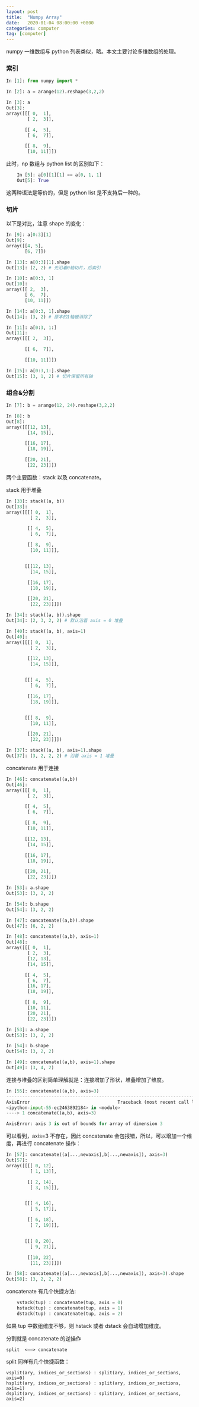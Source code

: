 ```yaml
---
layout: post
title:  "Numpy Array"
date:   2020-01-04 08:00:00 +0800
categories: computer
tag: [computer]
---
```


numpy 一维数组与 python 列表类似，略。本文主要讨论多维数组的处理。

<!-- more -->

### 索引

```python
In [1]: from numpy import *

In [2]: a = arange(12).reshape(3,2,2)

In [3]: a
Out[3]:
array([[[ 0,  1],
        [ 2,  3]],

       [[ 4,  5],
        [ 6,  7]],

       [[ 8,  9],
        [10, 11]]])

```

此时，np 数组与 python list 的区别如下：

```python
    In [5]: a[0][1][1] == a[0, 1, 1]
    Out[5]: True
```

这两种语法是等价的，但是 python list 是不支持后一种的。

### 切片

以下是对比，注意 shape 的变化：

```python
In [9]: a[0:3][1]
Out[9]:
array([[4, 5],
       [6, 7]])

In [13]: a[0:3][1].shape
Out[13]: (2, 2) # 先沿着0轴切片，后索引

In [10]: a[0:3, 1]
Out[10]:
array([[ 2,  3],
       [ 6,  7],
       [10, 11]])

In [14]: a[0:3, 1].shape
Out[14]: (3, 2) # 原本的1轴被消除了

In [11]: a[0:3, 1:]
Out[11]:
array([[[ 2,  3]],

       [[ 6,  7]],

       [[10, 11]]])

In [15]: a[0:3,1:].shape
Out[15]: (3, 1, 2) # 切片保留所有轴
```

### 组合&分割

```python
In [7]: b = arange(12, 24).reshape(3,2,2)

In [8]: b
Out[8]:
array([[[12, 13],
        [14, 15]],

       [[16, 17],
        [18, 19]],

       [[20, 21],
        [22, 23]]])

```
两个主要函数：stack 以及 concatenate。

stack 用于堆叠

```python
In [33]: stack((a, b))
Out[33]:
array([[[[ 0,  1],
         [ 2,  3]],

        [[ 4,  5],
         [ 6,  7]],

        [[ 8,  9],
         [10, 11]]],


       [[[12, 13],
         [14, 15]],

        [[16, 17],
         [18, 19]],

        [[20, 21],
         [22, 23]]]])

In [34]: stack((a, b)).shape
Out[34]: (2, 3, 2, 2) # 默认沿着 axis = 0 堆叠

In [40]: stack((a, b), axis=1)
Out[40]:
array([[[[ 0,  1],
         [ 2,  3]],

        [[12, 13],
         [14, 15]]],


       [[[ 4,  5],
         [ 6,  7]],

        [[16, 17],
         [18, 19]]],


       [[[ 8,  9],
         [10, 11]],

        [[20, 21],
         [22, 23]]]])

In [37]: stack((a, b), axis=1).shape
Out[37]: (3, 2, 2, 2) # 沿着 axis = 1 堆叠
```

concatenate 用于连接

```python
In [46]: concatenate((a,b))
Out[46]:
array([[[ 0,  1],
        [ 2,  3]],

       [[ 4,  5],
        [ 6,  7]],

       [[ 8,  9],
        [10, 11]],

       [[12, 13],
        [14, 15]],

       [[16, 17],
        [18, 19]],

       [[20, 21],
        [22, 23]]])

In [53]: a.shape
Out[53]: (3, 2, 2)

In [54]: b.shape
Out[54]: (3, 2, 2)

In [47]: concatenate((a,b)).shape
Out[47]: (6, 2, 2)

In [48]: concatenate((a,b), axis=1)
Out[48]:
array([[[ 0,  1],
        [ 2,  3],
        [12, 13],
        [14, 15]],

       [[ 4,  5],
        [ 6,  7],
        [16, 17],
        [18, 19]],

       [[ 8,  9],
        [10, 11],
        [20, 21],
        [22, 23]]])

In [53]: a.shape
Out[53]: (3, 2, 2)

In [54]: b.shape
Out[54]: (3, 2, 2)

In [49]: concatenate((a,b), axis=1).shape
Out[49]: (3, 4, 2)
```
连接与堆叠的区别简单理解就是：连接增加了形状，堆叠增加了维度。

```python
In [55]: concatenate((a,b), axis=3)
---------------------------------------------------------------------------
AxisError                                 Traceback (most recent call last)
<ipython-input-55-ec2463892184> in <module>
----> 1 concatenate((a,b), axis=3)

AxisError: axis 3 is out of bounds for array of dimension 3
```

可以看到，axis=3 不存在，因此 concatenate 会包报错，所以，可以增加一个维度，再进行 concatenate 操作：

```python
In [57]: concatenate((a[...,newaxis],b[...,newaxis]), axis=3)
Out[57]:
array([[[[ 0, 12],
         [ 1, 13]],

        [[ 2, 14],
         [ 3, 15]]],


       [[[ 4, 16],
         [ 5, 17]],

        [[ 6, 18],
         [ 7, 19]]],


       [[[ 8, 20],
         [ 9, 21]],

        [[10, 22],
         [11, 23]]]])

In [58]: concatenate((a[...,newaxis],b[...,newaxis]), axis=3).shape
Out[58]: (3, 2, 2, 2)
```
concatenate 有几个快捷方法:

```python
    vstack(tup) : concatenate(tup, axis = 0)
    hstack(tup) : concatenate(tup, axis = 1)
    dstack(tup) : concatenate(tup, axis = 2)
```

如果 tup 中数组维度不够，则 hstack 或者 dstack 会自动增加维度。

分割就是 concatenate 的逆操作

    split  <——> concatenate

split 同样有几个快捷函数：

    vsplit(ary, indices_or_sections) : split(ary, indices_or_sections, axis=0)
    hsplit(ary, indices_or_sections) : split(ary, indices_or_sections, axis=1)
    dsplit(ary, indices_or_sections) : split(ary, indices_or_sections, axis=2)
